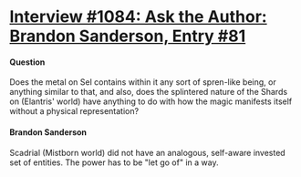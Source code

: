 # [Interview #1084: Ask the Author: Brandon Sanderson, Entry #81](https://www.theoryland.com/intvmain.php?i=1084#81)

#### Question

Does the metal on Sel contains within it any sort of spren-like being, or anything similar to that, and also, does the splintered nature of the Shards on (Elantris' world) have anything to do with how the magic manifests itself without a physical representation?

#### Brandon Sanderson

Scadrial (Mistborn world) did not have an analogous, self-aware invested set of entities. The power has to be "let go of" in a way.

